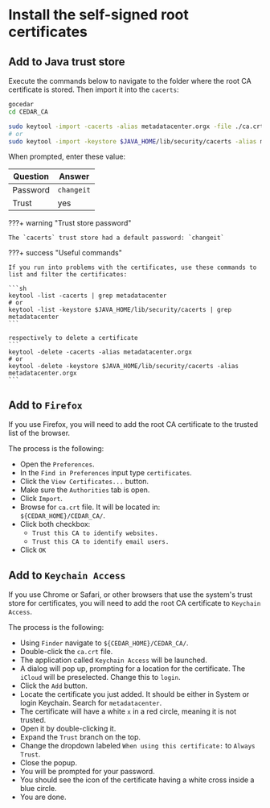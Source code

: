 # Install the self-signed root certificates

## Add to Java trust store

Execute the commands below to navigate to the folder where the root CA certificate is stored.
Then import it into the `cacerts`: 
```sh
gocedar
cd CEDAR_CA

sudo keytool -import -cacerts -alias metadatacenter.orgx -file ./ca.crt
# or
sudo keytool -import -keystore $JAVA_HOME/lib/security/cacerts -alias metadatacenter.orgx -file ./ca.crt
```

When prompted, enter these value:

| Question | Answer                         |
|----------|--------------------------------|
| Password | ```changeit``` |
| Trust    | yes                            |


???+ warning "Trust store password"

    The `cacerts` trust store had a default password: `changeit`
    
???+ success "Useful commands"

    If you run into problems with the certificates, use these commands to list and filter the certificates:

    ```sh
    keytool -list -cacerts | grep metadatacenter
    # or
    keytool -list -keystore $JAVA_HOME/lib/security/cacerts | grep metadatacenter
    ```

    respectively to delete a certificate    
    ```
    keytool -delete -cacerts -alias metadatacenter.orgx
    # or
    keytool -delete -keystore $JAVA_HOME/lib/security/cacerts -alias metadatacenter.orgx
    ```

## Add to `Firefox`
If you use Firefox, you will need to add the root CA certificate to the trusted list of the browser.

The process is the following:

- Open the `Preferences`.
- In the `Find in Preferences` input type `certificates`.
- Click the `View Certificates...` button.
- Make sure the `Authorities` tab is open.
- Click `Import`.
- Browse for `ca.crt` file. It will be located in:<br>`${CEDAR_HOME}/CEDAR_CA/`.
- Click both checkbox:
    - `Trust this CA to identify websites.`
    - `Trust this CA to identify email users.`
- Click `OK`

## Add to `Keychain Access`
If you use Chrome or Safari, or other browsers that use the system's trust store for certificates, you will need to add the root CA certificate to `Keychain Access`.

The process is the following:

* Using `Finder` navigate to `${CEDAR_HOME}/CEDAR_CA/`.
* Double-click the `ca.crt` file.
* The application called `Keychain Access` will be launched.
* A dialog will pop up, prompting for a location for the certificate. The `iCloud` will be preselected. Change this to `login`.
* Click the `Add` button.
* Locate the certificate you just added. It should be either in System or login Keychain. Search for `metadatacenter`.
* The certificate will have a white `x` in a red circle, meaning it is not trusted.
* Open it by double-clicking it.
* Expand the `Trust` branch on the top.
* Change the dropdown labeled `When using this certificate:` to `Always Trust`.
* Close the popup.
* You will be prompted for your password.
* You should see the icon of the certificate having a white cross inside a blue circle.
* You are done.
